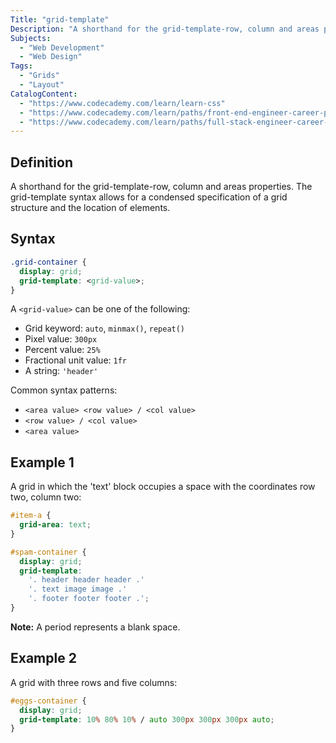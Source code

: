 ```yaml
---
Title: "grid-template"
Description: "A shorthand for the grid-template-row, column and areas properties. The grid-template syntax allows for a condensed specification of a grid structure and the location of elements."
Subjects:
  - "Web Development"
  - "Web Design"
Tags:
  - "Grids"
  - "Layout"
CatalogContent:
  - "https://www.codecademy.com/learn/learn-css"
  - "https://www.codecademy.com/learn/paths/front-end-engineer-career-path"
  - "https://www.codecademy.com/learn/paths/full-stack-engineer-career-path"
---
```


## Definition

A shorthand for the grid-template-row, column and areas properties. The grid-template syntax allows for a condensed specification of a grid structure and the location of elements.

## Syntax

```css
.grid-container {
  display: grid;
  grid-template: <grid-value>;
}
```

A  `<grid-value>` can be one of the following:

- Grid keyword: `auto`, `minmax()`, `repeat()`
- Pixel value: `300px`
- Percent value: `25%`
- Fractional unit value: `1fr`
- A string: `'header'`


Common syntax patterns:

- `<area value> <row value> / <col value>`
- `<row value> / <col value>`
- `<area value>`
  
## Example 1

A grid in which the 'text' block occupies a space with the coordinates row two, column two:

```css
#item-a {
  grid-area: text;
}

#spam-container {
  display: grid;
  grid-template: 
    '. header header header .'
    '. text image image .'
    '. footer footer footer .'; 
}
```

**Note:** A period represents a blank space.

## Example 2

A grid with three rows and five columns:

```css
#eggs-container {
  display: grid;
  grid-template: 10% 80% 10% / auto 300px 300px 300px auto;
}
```
